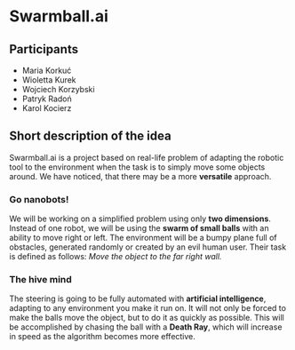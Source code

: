 # Swarmball.ai
## Participants
* Maria Korkuć
* Wioletta Kurek
* Wojciech Korzybski
* Patryk Radoń
* Karol Kocierz

## Short description of the idea

Swarmball.ai is a project based on real-life  problem of adapting the robotic tool to the environment when the task is to simply move some objects around. We have noticed, that there may be a more **versatile** approach.

### Go nanobots!

We will be working on a simplified problem using only **two dimensions**. Instead of one robot, we will be using the **swarm of small balls** with an ability to move right or left. The environment will be a bumpy plane full of obstacles, generated randomly or created by an evil human user. Their task is defined as follows: *Move the object to the far right wall.*

### The hive mind

The steering is going to be fully automated with **artificial intelligence**, adapting to any environment you make it run on. It will not only be forced to make the balls move the object, but to do it as quickly as possible. This will be accomplished by chasing the ball with a **Death Ray**, which will increase in speed as the algorithm becomes more effective.
